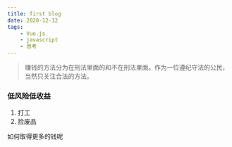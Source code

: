 ```yaml
---
title: first blog
date: 2020-12-12
tags:
    - Vue.js
    - javascript
    - 思考
---
```


> 赚钱的方法分为在刑法里面的和不在刑法里面。作为一位遵纪守法的公民，当然只关注合法的方法。

### 低风险低收益

1. 打工
2. 捡废品


如何取得更多的钱呢
<!-- more -->